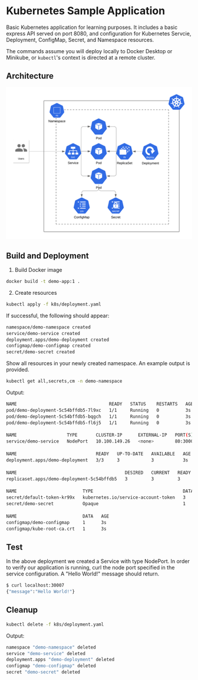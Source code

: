 # Kubernetes Sample Application

Basic Kubernetes application for learning purposes. It includes a basic express API served on port 8080, and configuration for Kubernetes Servcie, Deployment, ConfigMap, Secret, and Namespace resources.

The commands assume you will deploy locally to Docker Desktop or Minikube, or `kubectl`'s context is directed at a remote cluster.

## Architecture

![](resources/Kubernetes-Deployment.png)

## Build and Deployment

1. Build Docker image
```bash
docker build -t demo-app:1 .
```

2. Create resources
```bash
kubectl apply -f k8s/deployment.yaml
```
If successful, the following should appear:

```bash
namespace/demo-namespace created
service/demo-service created
deployment.apps/demo-deployment created
configmap/demo-configmap created
secret/demo-secret created
```

Show all resources in your newly created namespace. An example output is provided.

```bash
kubectl get all,secrets,cm -n demo-namespace
```

Output:
```bash
NAME                                   READY   STATUS    RESTARTS   AGE
pod/demo-deployment-5c54bffdb5-7l9xc   1/1     Running   0          3s
pod/demo-deployment-5c54bffdb5-bqgch   1/1     Running   0          3s
pod/demo-deployment-5c54bffdb5-fl6j5   1/1     Running   0          3s

NAME                   TYPE       CLUSTER-IP      EXTERNAL-IP   PORT(S)        AGE
service/demo-service   NodePort   10.100.149.26   <none>        80:30007/TCP   3s

NAME                              READY   UP-TO-DATE   AVAILABLE   AGE
deployment.apps/demo-deployment   3/3     3            3           3s

NAME                                         DESIRED   CURRENT   READY   AGE
replicaset.apps/demo-deployment-5c54bffdb5   3         3         3       3s

NAME                         TYPE                                  DATA   AGE
secret/default-token-kr99x   kubernetes.io/service-account-token   3      3s
secret/demo-secret           Opaque                                1      3s

NAME                         DATA   AGE
configmap/demo-configmap     1      3s
configmap/kube-root-ca.crt   1      3s
```

## Test

In the above deployment we created a Service with type NodePort. In order to verify our application is running, curl the node port specified in the service configuration. A "Hello World!" message should return.

```bash
$ curl localhost:30007
{"message":"Hello World!"}
```

## Cleanup

```bash
kubectl delete -f k8s/deployment.yaml
```

Output:
```bash
namespace "demo-namespace" deleted
service "demo-service" deleted
deployment.apps "demo-deployment" deleted
configmap "demo-configmap" deleted
secret "demo-secret" deleted
```
